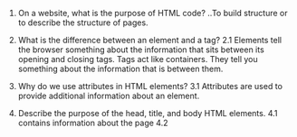1.  On a website, what is the purpose of HTML code?
..To build structure or to describe the structure of pages.

2. What is the difference between an element and a tag?
  2.1  Elements tell the browser something about the information that sits between its opening and closing tags.
  Tags act like containers.  They tell you something about the information that is between them.  

3.  Why do we use attributes in HTML elements?
  3.1 Attributes are used to provide additional information about an element.

4.  Describe the purpose of the head, title, and body HTML elements.
  4.1  <head> contains information about the page
  4.2  <title> is displayed at the top of the browser or on the tab.
  4.3  <body> contains information that is shown within the main portion of the browser

5.  In your browser (Chrome), how do you view the source of a website?
  5.1  Click on View,
  5.2  From the drop down menu, select Developer,
  5.3  From the Developer menu, select View Source

6. List five different HTML elements and what they are used for. For example, <p></p> is a paragraph element, and it is used to represent a paragraph of text.
  6.1  <h1></h1> is a heading element.  There are 6 levels of this element (h1-h6) <h1> is used for main headings and <h2> on down to <h6> are used for subheadings
  6.2  <b></b> make characters appear bold.
  6.3  <i></i> make characters appear italic
  6.4  <sup></sup> will superscript characters
  6.5  <sub></sub> will subscript characters

7.  What are empty elements?
  7.1  Empty elements do not have any words between an opening and closing tag. They usually only have one tag.  There will often be a space and forward slash before the closing angled bracket.  ie: <br /> line break or <hr /> horizontal rule

8.  What is semantic markup?
  8.1  Semantic markup adds extra information.  ie: where emphasis should be placed, the definition of any acronyms or when given text is a quotation.

9.  What are three new semantic elements introduced in HTML 5? Use page 431 in the book to find more about these new elements.
  9.1  <header>
  9.2  <nav>
  9.3  article>


Code Pen assignment:

https://codepen.io/dladue/pen/NWqNydw?editors=1100
